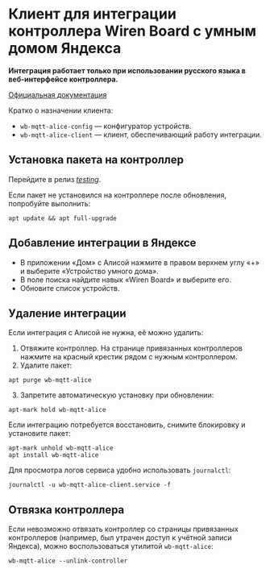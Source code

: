 # Клиент для интеграции контроллера Wiren Board с умным домом Яндекса

**Интеграция работает только при использовании русского языка в веб-интерфейсе контроллера.**

[Официальная документация](https://wiki.wirenboard.com/wiki/Yandex-smart-home)

Кратко о назначении клиента:

- `wb-mqtt-alice-config` — конфигуратор устройств.
- `wb-mqtt-alice-client` — клиент, обеспечивающий работу интеграции.

## Установка пакета на контроллер

Перейдите в релиз [_testing_](https://wiki.wirenboard.com/wiki/Testing).

Если пакет не установился на контроллере после обновления, попробуйте выполнить:

```terminal
apt update && apt full-upgrade
```

## Добавление интеграции в Яндексе

- В приложении «Дом» с Алисой нажмите в правом верхнем углу «+» и выберите «Устройство умного дома».
- В поле поиска найдите навык «Wiren Board» и выберите его.
- Обновите список устройств.

## Удаление интеграции

Если интеграция с Алисой не нужна, её можно удалить:

1. Отвяжите контроллер. На странице привязанных контроллеров нажмите на красный крестик рядом с нужным контроллером.
2. Удалите пакет:

```terminal
apt purge wb-mqtt-alice
```
3. Запретите автоматическую установку при обновлении:

```terminal
apt-mark hold wb-mqtt-alice
```

Если интеграцию потребуется восстановить, снимите блокировку и установите пакет:

```terminal
apt-mark unhold wb-mqtt-alice
apt install wb-mqtt-alice
```

Для просмотра логов сервиса удобно использовать `journalctl`:

```terminal
journalctl -u wb-mqtt-alice-client.service -f
```

## Отвязка контроллера

Если невозможно отвязать контроллер со страницы привязанных контроллеров (например, был утрачен доступ к учётной записи Яндекса), можно воспользоваться утилитой `wb-mqtt-alice`:

```terminal
wb-mqtt-alice --unlink-controller
```
